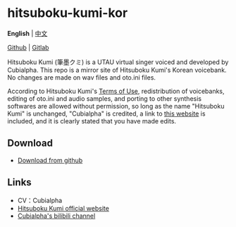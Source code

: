 # hitsuboku-kumi-kor

**English** | [中文](README_zh.md)

[Github](https://github.com/oxygen-dioxide/hitsuboku-kumi-kor-mirror) | 
[Gitlab](https://gitlab.com/oxygen-dioxide/hitsuboku-kumi-kor-mirror)

Hitsuboku Kumi (筆墨クミ) is a UTAU virtual singer voiced and developed by Cubialpha. This repo is a mirror site of Hitsuboku Kumi's Korean voicebank. No changes are made on wav files and oto.ini files.

According to Hitsuboku Kumi's [Terms of Use](license.md), redistribution of voicebanks, editing of oto.ini and audio samples, and porting to other synthesis softwares are allowed without permission, so long as the name "Hitsuboku Kumi" is unchanged, "Cubialpha" is credited, a link to [this website](https://cubialpha.wixsite.com/koomstar) is included, and it is clearly stated that you have made edits.

## Download
- [Download from github](https://github.com/oxygen-dioxide/hitsuboku-kumi-kor-mirror/archive/refs/heads/main.zip)

## Links
- CV：Cubialpha
- [Hitsuboku Kumi official website](https://cubialpha.wixsite.com/koomstar)
- [Cubialpha's bilibili channel](https://space.bilibili.com/522152972)
